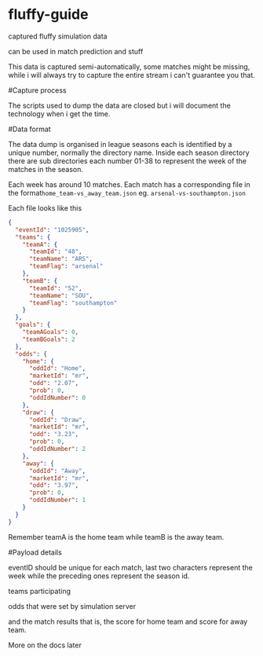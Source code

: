 # fluffy-guide
captured fluffy simulation data

can be used in match prediction and stuff


This data is captured semi-automatically, some matches might be missing, while i will always try to capture the entire stream i can't guarantee you that.

#Capture process

The scripts used to dump the data are closed but i will document the technology when i get the time.

#Data format

The data dump is organised in league seasons each is identified by a unique number, normally the directory name. Inside each season directory there are sub directories each number 01-38 to represent the week of the matches in the season.

Each week has around 10 matches. Each match has a corresponding file in the format```home_team-vs_away_team.json``` eg. ```arsenal-vs-southampton.json```

Each file looks like this

```json
{
  "eventId": "1025905",
  "teams": {
    "teamA": {
      "teamId": "48",
      "teamName": "ARS",
      "teamFlag": "arsenal"
    },
    "teamB": {
      "teamId": "52",
      "teamName": "SOU",
      "teamFlag": "southampton"
    }
  },
  "goals": {
    "teamAGoals": 0,
    "teamBGoals": 2
  },
  "odds": {
    "home": {
      "oddId": "Home",
      "marketId": "mr",
      "odd": "2.07",
      "prob": 0,
      "oddIdNumber": 0
    },
    "draw": {
      "oddId": "Draw",
      "marketId": "mr",
      "odd": "3.23",
      "prob": 0,
      "oddIdNumber": 2
    },
    "away": {
      "oddId": "Away",
      "marketId": "mr",
      "odd": "3.97",
      "prob": 0,
      "oddIdNumber": 1
    }
  }
}
```

Remember teamA is the home team while teamB is the away team.

#Payload details

eventID should be unique for each match, last two characters represent the week while the preceding ones represent the season id. 

teams participating

odds that were set by simulation server

and the match results that is, the score for home team and score for away team.

More on the docs later